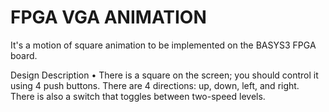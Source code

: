 # FPGA VGA ANIMATION

It's a motion of square animation to be implemented on the BASYS3 FPGA board.

Design Description
• There is a square on the screen; you should control it using 4 push buttons. There are 4 directions: up, down, left, and right. There is also a switch that toggles between two-speed levels.


